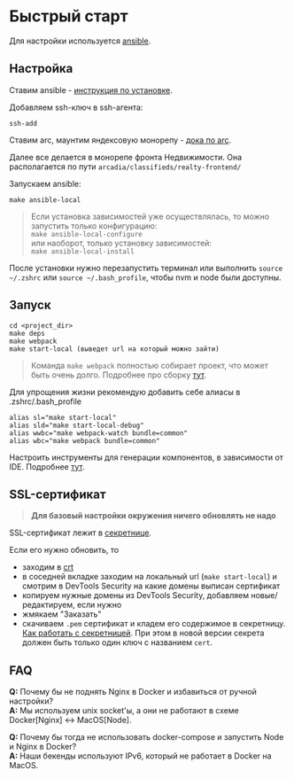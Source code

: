 # Быстрый старт

Для настройки используется [ansible](https://docs.ansible.com).

## Настройка

Ставим ansible - [инструкция по установке](./ansible-install.md).

Добавляем ssh-ключ в ssh-агента:
```
ssh-add
```

Ставим arc, маунтим яндексовую монорепу - [дока по arc](https://docs.yandex-team.ru/devtools/intro/quick-start-guide).

Далее все делается в монорепе фронта Недвижимости.
Она располагается по пути `arcadia/classifieds/realty-frontend/`

Запускаем ansible:
```
make ansible-local
```

> Если установка зависимостей уже осуществлялась, то можно запустить только конфигурацию:<br>
`make ansible-local-configure`
<br>или наоборот, только установку зависимостей:<br>
`make ansible-local-install`

После установки нужно перезапустить терминал или выполнить `source ~/.zshrc` или `source ~/.bash_profile`, чтобы nvm и node были доступны.

## Запуск

```
cd <project_dir>
make deps
make webpack
make start-local (выведет url на который можно зайти)
```

> Команда `make webpack` полностью собирает проект, что может быть очень долго.
Подробнее про сборку [тут](./webpack.md).

Для упрощения жизни рекомендую добавить себе алиасы в .zshrc/.bash_profile
```
alias sl="make start-local"
alias sld="make start-local-debug"
alias wwbc="make webpack-watch bundle=common"
alias wbc="make webpack bundle=common"
```

Настроить инструменты для генерации компонентов, в зависимости от IDE. Подробнее [тут](../packages/utils/codegen/readme.md).

## SSL-сертификат

> **Для базовый настройки окружения ничего обновлять не надо**

SSL-сертификат лежит в [секретнице](https://yav.yandex-team.ru/secret/sec-01dh68da2kx3t7r5c6sdqxjnw5/explore/versions).

Если его нужно обновить, то
- заходим в [crt](https://crt.yandex-team.ru/certificates/?cr-form=1&cr-form-type=host&cr-form-ca_name=InternalCA&cr-form-abc_service=119)
- в соседней вкладке заходим на локальный url (`make start-local`)
и смотрим в DevTools Security на какие домены выписан сертификат
- копируем нужные домены из DevTools Security, добавляем новые/редактируем, если нужно
- жмякаем "Заказать"
- скачиваем `.pem` сертификат и кладем его содержимое в секретницу.
[Как работать с секретницей](https://wiki.yandex-team.ru/passport/yav-usage/).
При этом в новой версии секрета должен быть только один ключ с названием `cert`.

## FAQ

**Q:** Почему бы не поднять Nginx в Docker и избавиться от ручной настройки? <br>
**A:** Мы используем unix socket'ы, а они не работают в схеме Docker[Nginx] <-> MacOS[Node].

**Q:** Почему бы тогда не использовать docker-compose и запустить Node и Nginx в Docker? <br>
**A:** Наши бекенды используют IPv6, который не работает в Docker на MacOS.

